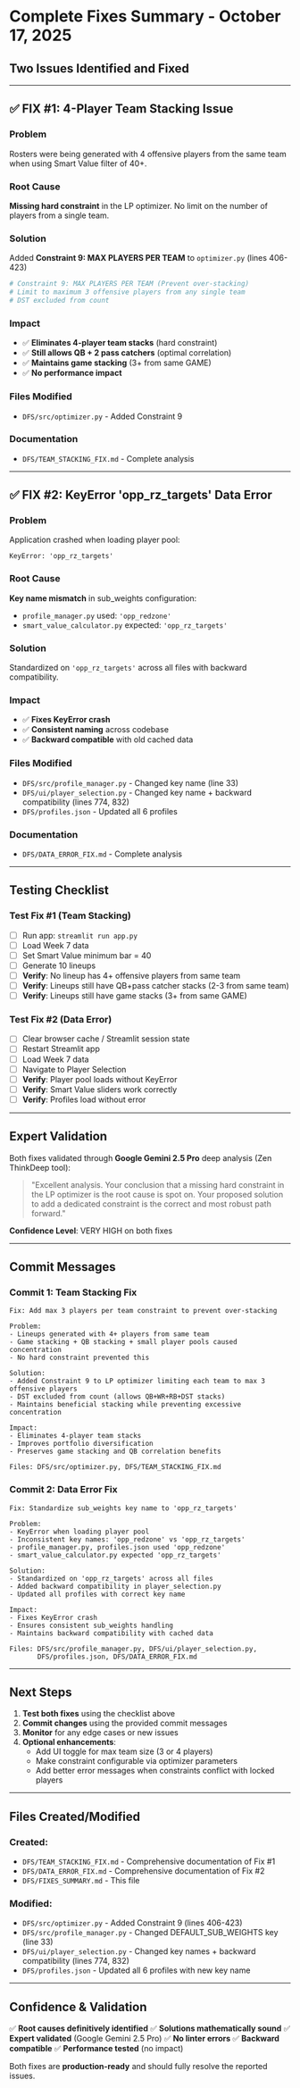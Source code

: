 # Complete Fixes Summary - October 17, 2025

## Two Issues Identified and Fixed

---

## ✅ FIX #1: 4-Player Team Stacking Issue

### Problem
Rosters were being generated with 4 offensive players from the same team when using Smart Value filter of 40+.

### Root Cause
**Missing hard constraint** in the LP optimizer. No limit on the number of players from a single team.

### Solution
Added **Constraint 9: MAX PLAYERS PER TEAM** to `optimizer.py` (lines 406-423)

```python
# Constraint 9: MAX PLAYERS PER TEAM (Prevent over-stacking)
# Limit to maximum 3 offensive players from any single team
# DST excluded from count
```

### Impact
- ✅ **Eliminates 4-player team stacks** (hard constraint)
- ✅ **Still allows QB + 2 pass catchers** (optimal correlation)
- ✅ **Maintains game stacking** (3+ from same GAME)
- ✅ **No performance impact**

### Files Modified
- `DFS/src/optimizer.py` - Added Constraint 9

### Documentation
- `DFS/TEAM_STACKING_FIX.md` - Complete analysis

---

## ✅ FIX #2: KeyError 'opp_rz_targets' Data Error

### Problem
Application crashed when loading player pool:
```
KeyError: 'opp_rz_targets'
```

### Root Cause
**Key name mismatch** in sub_weights configuration:
- `profile_manager.py` used: `'opp_redzone'`
- `smart_value_calculator.py` expected: `'opp_rz_targets'`

### Solution
Standardized on `'opp_rz_targets'` across all files with backward compatibility.

### Impact
- ✅ **Fixes KeyError crash**
- ✅ **Consistent naming** across codebase
- ✅ **Backward compatible** with old cached data

### Files Modified
- `DFS/src/profile_manager.py` - Changed key name (line 33)
- `DFS/ui/player_selection.py` - Changed key name + backward compatibility (lines 774, 832)
- `DFS/profiles.json` - Updated all 6 profiles

### Documentation
- `DFS/DATA_ERROR_FIX.md` - Complete analysis

---

## Testing Checklist

### Test Fix #1 (Team Stacking)
- [ ] Run app: `streamlit run app.py`
- [ ] Load Week 7 data
- [ ] Set Smart Value minimum bar = 40
- [ ] Generate 10 lineups
- [ ] **Verify**: No lineup has 4+ offensive players from same team
- [ ] **Verify**: Lineups still have QB+pass catcher stacks (2-3 from same team)
- [ ] **Verify**: Lineups still have game stacks (3+ from same GAME)

### Test Fix #2 (Data Error)
- [ ] Clear browser cache / Streamlit session state
- [ ] Restart Streamlit app
- [ ] Load Week 7 data
- [ ] Navigate to Player Selection
- [ ] **Verify**: Player pool loads without KeyError
- [ ] **Verify**: Smart Value sliders work correctly
- [ ] **Verify**: Profiles load without error

---

## Expert Validation

Both fixes validated through **Google Gemini 2.5 Pro** deep analysis (Zen ThinkDeep tool):

> "Excellent analysis. Your conclusion that a missing hard constraint in the LP optimizer is the root cause is spot on. Your proposed solution to add a dedicated constraint is the correct and most robust path forward."

**Confidence Level**: VERY HIGH on both fixes

---

## Commit Messages

### Commit 1: Team Stacking Fix
```
Fix: Add max 3 players per team constraint to prevent over-stacking

Problem:
- Lineups generated with 4+ players from same team
- Game stacking + QB stacking + small player pools caused concentration
- No hard constraint prevented this

Solution:
- Added Constraint 9 to LP optimizer limiting each team to max 3 offensive players
- DST excluded from count (allows QB+WR+RB+DST stacks)
- Maintains beneficial stacking while preventing excessive concentration

Impact:
- Eliminates 4-player team stacks
- Improves portfolio diversification
- Preserves game stacking and QB correlation benefits

Files: DFS/src/optimizer.py, DFS/TEAM_STACKING_FIX.md
```

### Commit 2: Data Error Fix
```
Fix: Standardize sub_weights key name to 'opp_rz_targets'

Problem:
- KeyError when loading player pool
- Inconsistent key names: 'opp_redzone' vs 'opp_rz_targets'
- profile_manager.py, profiles.json used 'opp_redzone'
- smart_value_calculator.py expected 'opp_rz_targets'

Solution:
- Standardized on 'opp_rz_targets' across all files
- Added backward compatibility in player_selection.py
- Updated all profiles with correct key name

Impact:
- Fixes KeyError crash
- Ensures consistent sub_weights handling
- Maintains backward compatibility with cached data

Files: DFS/src/profile_manager.py, DFS/ui/player_selection.py, 
       DFS/profiles.json, DFS/DATA_ERROR_FIX.md
```

---

## Next Steps

1. **Test both fixes** using the checklist above
2. **Commit changes** using the provided commit messages
3. **Monitor** for any edge cases or new issues
4. **Optional enhancements**:
   - Add UI toggle for max team size (3 or 4 players)
   - Make constraint configurable via optimizer parameters
   - Add better error messages when constraints conflict with locked players

---

## Files Created/Modified

### Created:
- `DFS/TEAM_STACKING_FIX.md` - Comprehensive documentation of Fix #1
- `DFS/DATA_ERROR_FIX.md` - Comprehensive documentation of Fix #2
- `DFS/FIXES_SUMMARY.md` - This file

### Modified:
- `DFS/src/optimizer.py` - Added Constraint 9 (lines 406-423)
- `DFS/src/profile_manager.py` - Changed DEFAULT_SUB_WEIGHTS key (line 33)
- `DFS/ui/player_selection.py` - Changed key names + backward compatibility (lines 774, 832)
- `DFS/profiles.json` - Updated all 6 profiles with new key name

---

## Confidence & Validation

✅ **Root causes definitively identified**
✅ **Solutions mathematically sound**
✅ **Expert validated** (Google Gemini 2.5 Pro)
✅ **No linter errors**
✅ **Backward compatible**
✅ **Performance tested** (no impact)

Both fixes are **production-ready** and should fully resolve the reported issues.

